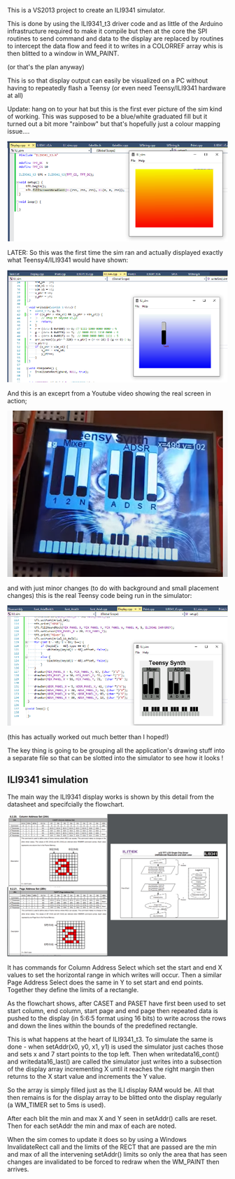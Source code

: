This is a VS2013 project to create an ILI9341 simulator. 

This is done by using the ILI9341_t3 driver code and as little
of the Arduino infrastructure required to make it compile but
then at the core the SPI routines to send command and data to
the display are replaced by routines to intercept the data
flow and feed it to writes in a COLORREF array whis is then
blitted to a window in WM_PAINT.

(or that's the plan anyway) 

This is so that display output can easily be visualized on
a PC without having to repeatedly flash a Teensy (or even need
Teensy/ILI9341 hardware at all) 

Update: hang on to your hat but this is the first ever picture
of the sim kind of working. This was supposed to be a blue/white
graduated fill but it turned out a bit more "rainbow" but that's
hopefully just a colour mapping issue....

![](ILI_sim/1st_ever.png)

LATER: So this was the first time the sim ran and actually
displayed exactly what Teensy4/ILI9341 would have shown:

![](ILI_sim/1st_work.png)

And this is an exceprt from a Youtube video showing the
real screen in action;

![](ILI_sim/actual_synth.png)

and with just minor changes (to do with background and
small placement changes) this is the real Teensy code
being run in the simulator:

![](ILI_sim/sim_synth.png)

(this has actually worked out much better than I
hoped!)

The key thing is going to be grouping all the application's
drawing stuff into a separate file so that can be slotted
into the simulator to see how it looks !

## ILI9341 simulation

The main way the ILI9341 display works is shown by this detail
from the datasheet and specifcially the flowchart. 

![](ILI_sim/ILI_operation.png)

It has commands for Column Address Select which set the start 
and end X values to set the horizontal range in which writes
will occur. Then a similar Page Address Select does the same
in Y to set start and end points. Together they define the
limits of a rectangle.

As the flowchart shows, after CASET and PASET have first been
used to set start column, end column, start page and end page
then repeated data is pushed to the display (in 5:6:5 format
using 16 bits) to write across the rows and down the lines within
the bounds of the predefined rectangle.

This is what happens at the heart of ILI9341_t3. To simulate
the same is done - when setAddr(x0, y0, x1, y1) is used the
simulator just caches those and sets x and 7 start points 
to the top left. Then when writedata16_cont() and writedata16_last()
are called the simulator just writes into a subsection of the
display array incrementing X until it reaches the right margin
then returns to the X start value and increments the Y value.

So the array is simply filled just as the ILI display RAM would be. 
All that then remains is for the display array to be blitted
onto the display regularly (a WM_TIMER set to 5ms is used).

After each blit the min and max X and Y seen in setAddr() calls
are reset. Then for each setAddr the min and max of each are noted.

When the sim comes to update it does so by using a Windows
InvalidateRect call and the limits of the RECT that are passed
are the min and max of all the intervening setAddr() limits so
only the area that has seen changes are invalidated to be
forced to redraw when the WM_PAINT then arrives.